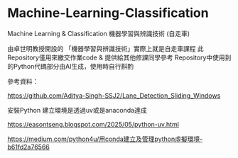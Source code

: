 # Machine-Learning-Classification
Machine Learning &amp; Classification 機器學習與辨識技術 (自走車)

由卓世明教授開設的 「機器學習與辨識技術」實際上就是自走車課程
此Repository僅用來繳交作業code &amp; 提供給其他修課同學參考
Repository中使用到的Python代碼部分由AI生成，使用時自行斟酌

參考資料：

https://github.com/Aditya-Singh-SSJ2/Lane_Detection_Sliding_Windows

安裝Python 建立環境是透過uv或是anaconda達成

https://easontseng.blogspot.com/2025/05/python-uv.html

https://medium.com/python4u/用conda建立及管理python虛擬環境-b61fd2a76566
